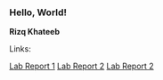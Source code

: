### Hello, World!

**Rizq Khateeb**

Links:

[Lab Report 1](https://rkhateeb.github.io/cse15l-lab-reports/lab-report-1-week-2.html)
[Lab Report 2](https://rkhateeb.github.io/cse15l-lab-reports/lab-report-2-week-4.html)
[Lab Report 2](https://rkhateeb.github.io/cse15l-lab-reports/lab-report-3-week-6.html)

